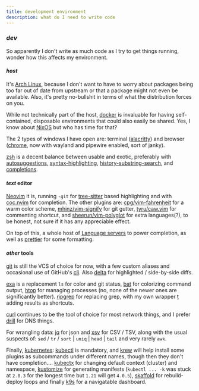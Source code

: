 ```yaml
---
title: development environment
description: what do I need to write code
---
```


### _dev_

So apparently I don't write as much code as I try to get things running,
wonder how this affects my environment.

#### _host_

It's [Arch Linux](https://archlinux.org/),
because I don't want to have to worry about packages
being too far out of date from upstream
or that a package might not even be available.
Also, it's pretty no-bullshit in terms of what the distribution forces on you.

While not technically part of the host,
[docker](https://www.docker.com/) is invaluable for having self-contained,
disposable environments that could also easily be shared.
Yes, I know about [NixOS](https://nixos.org/) but who has time for that?

The 2 types of windows I have open are:
terminal ([alacritty](https://github.com/alacritty/alacritty))
and browser ([chrome](https://www.google.com/chrome/),
now with wayland and pipewire enabled, sort of janky).

[zsh](https://www.zsh.org/) is a decent balance between usable and exotic,
preferably with
[autosuggestions](https://github.com/zsh-users/zsh-autosuggestions),
[syntax-highlighting](https://github.com/zsh-users/zsh-syntax-highlighting),
[history-substring-search](https://github.com/zsh-users/zsh-history-substring-search),
and [completions](https://github.com/zsh-users/zsh-completions).

#### _text_ editor

[Neovim](https://neovim.io/) it is,
running `-git` for
[tree-sitter](https://github.com/tree-sitter/tree-sitter) based highlighting
and with [coc.nvim](https://github.com/neoclide/coc.nvim) for completion.
The other plugins are:
[cpg/vim-fahrenheit](https://github.com/fcpg/vim-fahrenheit) for a warm color scheme,
[mhinz/vim-signify](https://github.com/mhinz/vim-signify) for git gutter,
[tyru/caw.vim](https://github.com/tyru/caw.vim) for commenting shortcut,
and [sheerun/vim-polyglot](https://github.com/sheerun/vim-polyglot) for extra languages(?),
to be honest, not sure if it has any appreciable effect.

On top of this, a whole host of [Language servers](https://langserver.org/)
to power completion, as well as [prettier](https://prettier.io/)
for some formatting.

#### _other_ tools

[git](https://git-scm.com/) is still the VCS of choice for now,
with a few custom aliases
and occasional use of GitHub's [cli](https://github.com/cli/cli).
Also [delta](https://github.com/dandavison/delta) for highlighted / side-by-side diffs.

[exa](https://github.com/ogham/exa) is a replacement `ls` for color and git status,
[bat](https://github.com/sharkdp/bat) for colorizing command output,
[htop](https://htop.dev/) for managing processes
(no, none of the newer ones are significantly better).
[ripgrep](https://github.com/BurntSushi/ripgrep) for replacing grep,
with my own wrapper [t](https://github.com/seankhliao/t)
adding results as shortcuts.

[curl](https://curl.se/) continues to be the tool of choice for most network things,
and I prefer [drill](https://linux.die.net/man/1/drill) for DNS things.

For wrangling data:
[jq](https://stedolan.github.io/jq/) for json
and [xsv](https://github.com/BurntSushi/xsv) for CSV / TSV,
along with the usual suspects of:
`sed` / `tr` / `sort` | `uniq` | `head` | `tail` and very rarely `awk`.

Finally, [kubernetes](https://kubernetes.io/):
[kubectl](https://kubectl.docs.kubernetes.io/) is mandatory,
and [krew](https://github.com/kubernetes-sigs/krew) will help install some plugins as subcommands under different names, though then they don't have completion....
[kubectx](https://github.com/ahmetb/kubectx) for changing default context (cluster) and namespace,
[kustomize](https://kubernetes-sigs.github.io/kustomize/) for generating manifests
(`kubectl ... -k` was stuck at `2.0.3` for the longest time but `1.21` will get `4.0.5`),
[skaffold](https://skaffold.dev/) for rebuild-deploy loops
and finally [k9s](https://github.com/derailed/k9s) for a navigatable dashboard.
